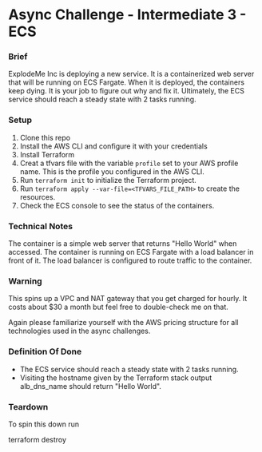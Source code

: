 # Async Challenge - Intermediate 3 - ECS

### Brief
ExplodeMe Inc is deploying a new service. It is a containerized web server that will be running on ECS Fargate. When it is deployed, the containers keep dying. It is your job to figure out why and fix it. Ultimately, the ECS service should reach a steady state with 2 tasks running.

### Setup
1. Clone this repo
2. Install the AWS CLI and configure it with your credentials
3. Install Terraform
4. Creat a tfvars file with the variable `profile` set to your AWS profile name. This is the profile you configured in the AWS CLI.
5. Run `terraform init` to initialize the Terraform project.
6. Run `terraform apply --var-file=<TFVARS_FILE_PATH>` to create the resources.
7. Check the ECS console to see the status of the containers.

### Technical Notes
The container is a simple web server that returns "Hello World" when accessed. The container is running on ECS Fargate with a load balancer in front of it. The load balancer is configured to route traffic to the container.

### Warning
This spins up a VPC and NAT gateway that you get charged for hourly. It costs about $30 a month but feel free to double-check me on that.

Again please familiarize yourself with the AWS pricing structure for all technologies used in the async challenges.

### Definition Of Done
- The ECS service should reach a steady state with 2 tasks running.
- Visiting the hostname given by the Terraform stack output alb_dns_name should return "Hello World".

### Teardown
To spin this down run

terraform destroy
